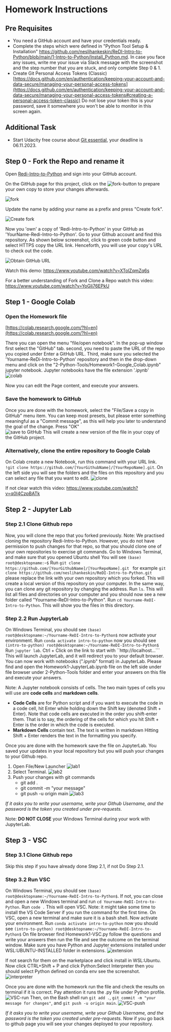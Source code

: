 # Homework Instructions

## Pre Requisites

- You need a GitHub account and have your credentials ready.
- Complete the steps which were defined in "Python Tool Setup & Installation" https://github.com/neslihankeskin/ReDI-Intro-to-Python/blob/main/1-Intro-to-Python/Install_Python.md. In case you face any issues, write me your issue via Slack message with the screenshot and the step number that you are stuck, and only complete Step 0 & 1.
- Create Git Personal Access Tokens (Classic) [https://docs.github.com/en/authentication/keeping-your-account-and-data-secure/managing-your-personal-access-tokens](https://docs.github.com/en/authentication/keeping-your-account-and-data-secure/managing-your-personal-access-tokens#creating-a-personal-access-token-classic) Do not lose your token this is your password, save it somewhere you won't be able to monitor in this screen again.


## Additional Task
- Start Udacity free course about [Git essential](https://www.udacity.com/course/version-control-with-git--ud123), your deadline is 06.11.2023.



## Step 0 - Fork the Repo and rename it

Open [Redi-Intro-to-Python](https://github.com/neslihankeskin/ReDI-Intro-to-Python)
and sign into your GitHub account.

On the GitHub page for this project, click on the ![fork](../images/fork.png)-button to prepare your own copy 
to store your changes afterwards. 

![fork](../images/1-fork.png)

Update the name by adding your name as a prefix and press "Create fork".

![Create fork](../images/2-fork.png)

Now you 'own' a copy of 'Redi-Intro-to-Python' in your GitHub as 'YourName-Redi-Intro-to-Python'. Go to your Github account and find this repository. As shown below screenshot, click to green code button and select HTTPS copy the URL link.
Henceforth, you will use your copy's URL to check out the code.

![Obtain GitHub URL](../images/3-clone.png)

Watch this demo: https://www.youtube.com/watch?v=XTolZqmZq6s

For a better understanding of Fork and Clone a Repo watch this video: https://www.youtube.com/watch?v=YoGli76EPkU

## Step 1 - Google Colab
### Open the Homework file
[https://colab.research.google.com/?hl=en](https://colab.research.google.com/?hl=en)

There you can open the menu "file/open notebook". In the pop-up window first select the "GitHub" tab. 
second, you need to paste the URL of the repo you copied under Enter a GitHub URL. Third, make sure you selected the  'Yourname-ReDi-Intro-to-Python' repository and then in the drop-down menu and click on the 
"2-Python-Tools/Homework1-Google_Colab.ipynb" jupyter notebook. Jupyter notebooks have the file extension '.ipynb'
![colab](../images/4-colab.png)

Now you can edit the Page content, and execute your answers.
### Save the homework to GitHub
Once you are done with the homework, select the "File/Save a copy in GitHub" menu item.
You can keep most presets, but please enter something meaningful as a "Commit message", as this will help you later to 
understand the goal of the change. Press "OK"  
![save to GitHub](../images/4.1-save.png)
This will create a new version of the file in your copy of the GitHub project. 
### Alternatively, clone the entire repository to Google Colab
On Colab create a new Notebook, run this command with your URL link. ``!git clone https://github.com/[YourGithubName]/[YourRepoName].git``. On the left side you will see the folders and the files on this repository and you can select any file that you want to edit.
![clone](../images/4.2-clone.png)

If not clear watch this video: https://www.youtube.com/watch?v=q0I4CzpBATk

## Step 2 - Jupyter Lab

### Step 2.1 Clone Github repo
Now, you will clone the repo that you forked previously. Note: We practised cloning the repository Redi-Intro-to-Python. However, you do not have permission to push changes for that repo, so that you should clone one of your own repositories to exercise git commands.
Go to Windows Terminal, and make sure that you opened Ubuntu shell
You will see ```(base) root@desktopname:~$```
Run ```git clone https://github.com/[YourGithubName]/[YourRepoName].git ``` for example ```git clone https://github.com/neslihankeskin/ReDI-Intro-to-Python.git``` please replace the link with your own repository which you forked.
This will create a local version of this repository on your computer. In the same way, you can clone any git repository by changing the address.
Run ```ls```. This will list all files and directories on your computer and you should now see a new folder called "Yourname-ReDI-Intro-to-Python".
Run ```cd Yourname-ReDI-Intro-to-Python```. This will show you the files in this directory.
### Step 2.2 Run JupyterLab
On Windows Terminal, you should see ```(base) root@desktopname:~/Yourname-ReDI-Intro-to-Python$``` now activate your environment.
Run ``conda activate intro-to-python`` now you should see ```(intro-to-python) root@desktopname:~/Yourname-ReDI-Intro-to-Python$```
Run ``jupyter lab``. Ctrl + Click on the link to start with ``http://localhost...``` This will launch JupyterLab, and it will redirect you to your default browser. You can now work with notebooks (".ipynb" format) in JupyterLab. Please find and open the Homework1-JupyterLab.ipynb file on the left side under file browser under 2-Python-Tools folder and enter your answers on this file and execute your answers. 

Note: A Jupyter notebook consists of cells. The two main types of cells you will use are **code cells** and **markdown cells**.
- **Code Cells** are for Python script and if you want to execute the code in a code cell, hit Enter while holding down the Shift key (denoted Shift + Enter). Note that code cells are executed in the order you shift-enter them. That is to say, the ordering of the cells for which you hit Shift + Enter is the order in which the code is executed.
- **Markdown Cells** contain text. The text is written in markdown Hitting Shift + Enter renders the text in the formatting you specify.

Once you are done with the homework save the file on JupyterLab. You saved your updates in your local repository but you will push your changes to your Github repo.
1. Open File/New Launcher ![lab1](../images/6-lab1.png)
2. Select Terminal. ![lab2](../images/6-lab2.png)
3. Push your changes with git commands
    - git add . 
    - git commit -m "your message"
    - git push -u origin main ![lab3](../images/6-lab3.png)

*If it asks you to write your username, write your Github Username, and the password is the token you created under pre-requests.*

Note: **DO NOT CLOSE** your Windows Terminal during your work with JupyterLab.


## Step 3 - VSC
### Step 3.1 Clone Github repo
Skip this step if you have already done Step 2.1, if not Do Step 2.1.
### Step 3.2 Run VSC
On Windows Terminal, you should see ```(base) root@desktopname:~/Yourname-ReDI-Intro-to-Python$```. If not, you can close and open a new Windows terminal and run ```cd Yourname-ReDI-Intro-to-Python```.
Run ``code .`` This will open VSC. Note: it might take some time to install the VS Code Server if you run the command for the first time. 
On VSC, open a new terminal and make sure it is a bash shell. Now activate your environment. Run ``conda activate intro-to-python`` now you should see ```(intro-to-python) root@desktopname:~/Yourname-ReDI-Intro-to-Python$```
On file browser find Homework1-VSC.py follow the questions and write your answers then run the file and see the outcome on the terminal window. Make sure you have Python and Jupyter extensions installed under WSL:UBUNTU-INSTALLED folder in extensions. ![extension](../images/4-ext.png)

If not search for them on the marketplace and click install in WSL:Ubuntu. Now click CTRL+Shift + P and click Python:Select Interpreter then you should select Python defined on conda env see the screenshot. ![interpreter](../images/5-interpreter.png)

Once you are done with the homework run the file and check the results on terminal if it is correct. Pay attention it runs the .py file under Python profile.
![VSC-run](../images/7-VSC-run.png)
Then, on the Bash shell run ```git add .```, ``git commit -m "your message for changes"``, and ``git push -u origin main``.
![VSC-push](../images/8-VSC-push.png)

 *If it asks you to write your username, write your Github Username, and the password is the token you created under pre-requests.* 
 Now if you go back to github page you will see your changes deployed to your repository.






